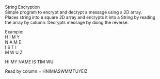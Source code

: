 String Encryption  
Simple program to encrypt and decrypt a message using a 2D array.   
Places string into a square 2D array and encrypts it into a String by reading the array by column.
Decrypts message by doing the reverse. 

Example:  
H	I	M	Y  
N	A	M	E  
I	S	T	I  
M	W	U	Z  

HI MY NAME IS TIM WU  

Read by column = HNIMIASWMMTUYEIZ

